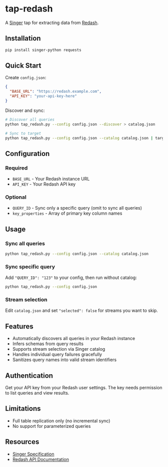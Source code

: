 # tap-redash

A [Singer](https://singer.io) tap for extracting data from [Redash](https://redash.io).

## Installation

```bash
pip install singer-python requests
```

## Quick Start

Create `config.json`:
```json
{
  "BASE_URL": "https://redash.example.com",
  "API_KEY": "your-api-key-here"
}
```

Discover and sync:
```bash
# Discover all queries
python tap_redash.py --config config.json --discover > catalog.json

# Sync to target
python tap_redash.py --config config.json --catalog catalog.json | target-jsonl
```

## Configuration

### Required
- `BASE_URL` - Your Redash instance URL
- `API_KEY` - Your Redash API key

### Optional
- `QUERY_ID` - Sync only a specific query (omit to sync all queries)
- `key_properties` - Array of primary key column names

## Usage

### Sync all queries
```bash
python tap_redash.py --config config.json --catalog catalog.json
```

### Sync specific query
Add `"QUERY_ID": "123"` to your config, then run without catalog:
```bash
python tap_redash.py --config config.json
```

### Stream selection
Edit `catalog.json` and set `"selected": false` for streams you want to skip.

## Features

- Automatically discovers all queries in your Redash instance
- Infers schemas from query results
- Supports stream selection via Singer catalog
- Handles individual query failures gracefully
- Sanitizes query names into valid stream identifiers

## Authentication

Get your API key from your Redash user settings. The key needs permission to list queries and view results.

## Limitations

- Full table replication only (no incremental sync)
- No support for parameterized queries

## Resources

- [Singer Specification](https://github.com/singer-io/getting-started/blob/master/docs/SPEC.md)
- [Redash API Documentation](https://redash.io/help/user-guide/integrations-and-api)
